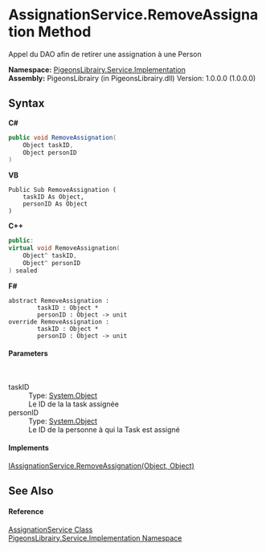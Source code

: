 # AssignationService.RemoveAssignation Method 
 

Appel du DAO afin de retirer une assignation à une Person

**Namespace:**&nbsp;<a href="61ea8cdd-bbb0-4640-7fbb-d4c259f85123">PigeonsLibrairy.Service.Implementation</a><br />**Assembly:**&nbsp;PigeonsLibrairy (in PigeonsLibrairy.dll) Version: 1.0.0.0 (1.0.0.0)

## Syntax

**C#**<br />
``` C#
public void RemoveAssignation(
	Object taskID,
	Object personID
)
```

**VB**<br />
``` VB
Public Sub RemoveAssignation ( 
	taskID As Object,
	personID As Object
)
```

**C++**<br />
``` C++
public:
virtual void RemoveAssignation(
	Object^ taskID, 
	Object^ personID
) sealed
```

**F#**<br />
``` F#
abstract RemoveAssignation : 
        taskID : Object * 
        personID : Object -> unit 
override RemoveAssignation : 
        taskID : Object * 
        personID : Object -> unit 
```


#### Parameters
&nbsp;<dl><dt>taskID</dt><dd>Type: <a href="http://msdn2.microsoft.com/en-us/library/e5kfa45b" target="_blank">System.Object</a><br />Le ID de la la task assignée</dd><dt>personID</dt><dd>Type: <a href="http://msdn2.microsoft.com/en-us/library/e5kfa45b" target="_blank">System.Object</a><br />Le ID de la personne à qui la Task est assigné</dd></dl>

#### Implements
<a href="7a82a006-85b3-32cc-b2b3-625580ba27d6">IAssignationService.RemoveAssignation(Object, Object)</a><br />

## See Also


#### Reference
<a href="89f0ccf6-bc92-c564-4548-b9acb5340a71">AssignationService Class</a><br /><a href="61ea8cdd-bbb0-4640-7fbb-d4c259f85123">PigeonsLibrairy.Service.Implementation Namespace</a><br />